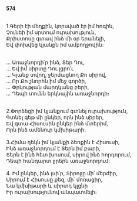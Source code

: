 **574**

\
1.Գերի էի մեղքին, կորսված էր իմ հոգին,\
Չունեի իմ սրտում ուրախություն,\
Քրիստոսը գտավ ինձ մի օր երանելի,\
Եվ փոխվեց կյանքն իմ ամբողջովին։

\
 ... Առաջնորդի՛ր ինձ, Տեր Դու,\
 ... Եվ իմ սիրտը Դու լցրո՛ւ\
 ... Կյանք տվող, ջերմացնող Քո սիրով,\
 ... Որ Քո շնորհն իմ մեջ գործի,\
 ... Փրկության մարդկանց բերի,\
 ... Դեպի տունն երկնային առաջնորդի։

\
2.Փորձեցի իմ կյանքում գտնել ուրախություն,\
Գտնել գեթ մի ընկեր, որն ինձ սիրեր,\
Եվ գտա Հիսուսին ընկեր ինձ մտերիմ,\
Որն ինձ ամենուր կմխիթարի։\
\
3.Հիմա ղեկն իմ կյանքի ձեռքին է Հիսուսի,\
Ինձ առաջնորդում է Տերն իմ բարի,\
Տերն է ինձ հետ խոսում, սիրով ինձ հորդորում,\
Դեպի հանդարտ ջրերն առաջնորդում։\
\
4. Իմ ընկեր, ինձ լսի՛ր, Տիրոջը մի՛ մերժիր,\
Սիրում է Հիսուսը քեզ, մի՛ մոռացիր,\
Նա կմխիթարի և սիրտդ կլցնի\
Իր ուրախությունով անպատմելի։
